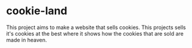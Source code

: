 # cookie-land
This project aims to make a website that sells cookies. This projects sells it's cookies at the best where it shows how the cookies that are sold are made in heaven.
